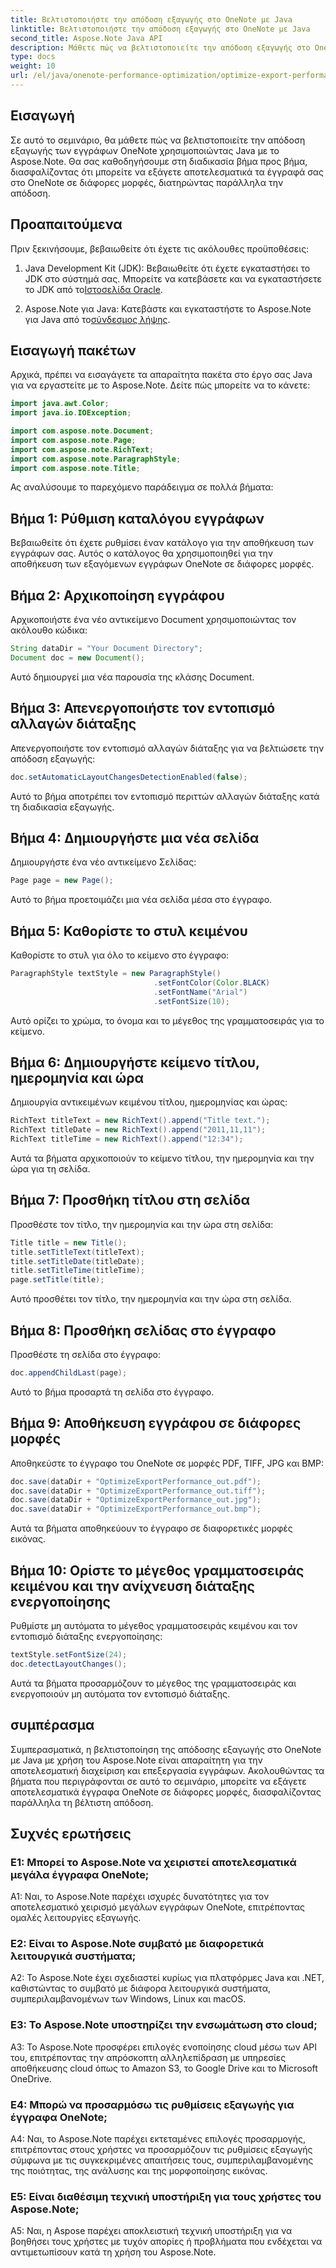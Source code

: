 ```yaml
---
title: Βελτιστοποιήστε την απόδοση εξαγωγής στο OneNote με Java
linktitle: Βελτιστοποιήστε την απόδοση εξαγωγής στο OneNote με Java
second_title: Aspose.Note Java API
description: Μάθετε πώς να βελτιστοποιείτε την απόδοση εξαγωγής στο OneNote χρησιμοποιώντας Java με το Aspose.Note. Αποτελεσματική εξαγωγή εγγράφων σε διάφορες μορφές με οδηγίες βήμα προς βήμα.
type: docs
weight: 10
url: /el/java/onenote-performance-optimization/optimize-export-performance/
---
```

## Εισαγωγή

Σε αυτό το σεμινάριο, θα μάθετε πώς να βελτιστοποιείτε την απόδοση εξαγωγής των εγγράφων OneNote χρησιμοποιώντας Java με το Aspose.Note. Θα σας καθοδηγήσουμε στη διαδικασία βήμα προς βήμα, διασφαλίζοντας ότι μπορείτε να εξάγετε αποτελεσματικά τα έγγραφά σας στο OneNote σε διάφορες μορφές, διατηρώντας παράλληλα την απόδοση.

## Προαπαιτούμενα

Πριν ξεκινήσουμε, βεβαιωθείτε ότι έχετε τις ακόλουθες προϋποθέσεις:

1.  Java Development Kit (JDK): Βεβαιωθείτε ότι έχετε εγκαταστήσει το JDK στο σύστημά σας. Μπορείτε να κατεβάσετε και να εγκαταστήσετε το JDK από το[Ιστοσελίδα Oracle](https://www.oracle.com/java/technologies/javase-jdk11-downloads.html).
   
2. Aspose.Note για Java: Κατεβάστε και εγκαταστήστε το Aspose.Note για Java από το[σύνδεσμος λήψης](https://releases.aspose.com/note/java/).

## Εισαγωγή πακέτων

Αρχικά, πρέπει να εισαγάγετε τα απαραίτητα πακέτα στο έργο σας Java για να εργαστείτε με το Aspose.Note. Δείτε πώς μπορείτε να το κάνετε:

```java
import java.awt.Color;
import java.io.IOException;

import com.aspose.note.Document;
import com.aspose.note.Page;
import com.aspose.note.RichText;
import com.aspose.note.ParagraphStyle;
import com.aspose.note.Title;
```

Ας αναλύσουμε το παρεχόμενο παράδειγμα σε πολλά βήματα:

## Βήμα 1: Ρύθμιση καταλόγου εγγράφων

Βεβαιωθείτε ότι έχετε ρυθμίσει έναν κατάλογο για την αποθήκευση των εγγράφων σας. Αυτός ο κατάλογος θα χρησιμοποιηθεί για την αποθήκευση των εξαγόμενων εγγράφων OneNote σε διάφορες μορφές.

## Βήμα 2: Αρχικοποίηση εγγράφου

Αρχικοποιήστε ένα νέο αντικείμενο Document χρησιμοποιώντας τον ακόλουθο κώδικα:

```java
String dataDir = "Your Document Directory";
Document doc = new Document();
```

Αυτό δημιουργεί μια νέα παρουσία της κλάσης Document.

## Βήμα 3: Απενεργοποιήστε τον εντοπισμό αλλαγών διάταξης

Απενεργοποιήστε τον εντοπισμό αλλαγών διάταξης για να βελτιώσετε την απόδοση εξαγωγής:

```java
doc.setAutomaticLayoutChangesDetectionEnabled(false);
```

Αυτό το βήμα αποτρέπει τον εντοπισμό περιττών αλλαγών διάταξης κατά τη διαδικασία εξαγωγής.

## Βήμα 4: Δημιουργήστε μια νέα σελίδα

Δημιουργήστε ένα νέο αντικείμενο Σελίδας:

```java
Page page = new Page();
```

Αυτό το βήμα προετοιμάζει μια νέα σελίδα μέσα στο έγγραφο.

## Βήμα 5: Καθορίστε το στυλ κειμένου

Καθορίστε το στυλ για όλο το κείμενο στο έγγραφο:

```java
ParagraphStyle textStyle = new ParagraphStyle()
                                .setFontColor(Color.BLACK)
                                .setFontName("Arial")
                                .setFontSize(10);
```

Αυτό ορίζει το χρώμα, το όνομα και το μέγεθος της γραμματοσειράς για το κείμενο.

## Βήμα 6: Δημιουργήστε κείμενο τίτλου, ημερομηνία και ώρα

Δημιουργία αντικειμένων κειμένου τίτλου, ημερομηνίας και ώρας:

```java
RichText titleText = new RichText().append("Title text.");
RichText titleDate = new RichText().append("2011,11,11");
RichText titleTime = new RichText().append("12:34");
```

Αυτά τα βήματα αρχικοποιούν το κείμενο τίτλου, την ημερομηνία και την ώρα για τη σελίδα.

## Βήμα 7: Προσθήκη τίτλου στη σελίδα

Προσθέστε τον τίτλο, την ημερομηνία και την ώρα στη σελίδα:

```java
Title title = new Title();
title.setTitleText(titleText);
title.setTitleDate(titleDate);
title.setTitleTime(titleTime);
page.setTitle(title);
```

Αυτό προσθέτει τον τίτλο, την ημερομηνία και την ώρα στη σελίδα.

## Βήμα 8: Προσθήκη σελίδας στο έγγραφο

Προσθέστε τη σελίδα στο έγγραφο:

```java
doc.appendChildLast(page);
```

Αυτό το βήμα προσαρτά τη σελίδα στο έγγραφο.

## Βήμα 9: Αποθήκευση εγγράφου σε διάφορες μορφές

Αποθηκεύστε το έγγραφο του OneNote σε μορφές PDF, TIFF, JPG και BMP:

```java
doc.save(dataDir + "OptimizeExportPerformance_out.pdf");
doc.save(dataDir + "OptimizeExportPerformance_out.tiff");
doc.save(dataDir + "OptimizeExportPerformance_out.jpg");
doc.save(dataDir + "OptimizeExportPerformance_out.bmp");
```

Αυτά τα βήματα αποθηκεύουν το έγγραφο σε διαφορετικές μορφές εικόνας.

## Βήμα 10: Ορίστε το μέγεθος γραμματοσειράς κειμένου και την ανίχνευση διάταξης ενεργοποίησης

Ρυθμίστε μη αυτόματα το μέγεθος γραμματοσειράς κειμένου και τον εντοπισμό διάταξης ενεργοποίησης:

```java
textStyle.setFontSize(24);
doc.detectLayoutChanges();
```

Αυτά τα βήματα προσαρμόζουν το μέγεθος της γραμματοσειράς και ενεργοποιούν μη αυτόματα τον εντοπισμό διάταξης.

## συμπέρασμα

Συμπερασματικά, η βελτιστοποίηση της απόδοσης εξαγωγής στο OneNote με Java με χρήση του Aspose.Note είναι απαραίτητη για την αποτελεσματική διαχείριση και επεξεργασία εγγράφων. Ακολουθώντας τα βήματα που περιγράφονται σε αυτό το σεμινάριο, μπορείτε να εξάγετε αποτελεσματικά έγγραφα OneNote σε διάφορες μορφές, διασφαλίζοντας παράλληλα τη βέλτιστη απόδοση.

## Συχνές ερωτήσεις

### Ε1: Μπορεί το Aspose.Note να χειριστεί αποτελεσματικά μεγάλα έγγραφα OneNote;

A1: Ναι, το Aspose.Note παρέχει ισχυρές δυνατότητες για τον αποτελεσματικό χειρισμό μεγάλων εγγράφων OneNote, επιτρέποντας ομαλές λειτουργίες εξαγωγής.
   
### Ε2: Είναι το Aspose.Note συμβατό με διαφορετικά λειτουργικά συστήματα;

A2: Το Aspose.Note έχει σχεδιαστεί κυρίως για πλατφόρμες Java και .NET, καθιστώντας το συμβατό με διάφορα λειτουργικά συστήματα, συμπεριλαμβανομένων των Windows, Linux και macOS.
   
### Ε3: Το Aspose.Note υποστηρίζει την ενσωμάτωση στο cloud;

A3: Το Aspose.Note προσφέρει επιλογές ενοποίησης cloud μέσω των API του, επιτρέποντας την απρόσκοπτη αλληλεπίδραση με υπηρεσίες αποθήκευσης cloud όπως το Amazon S3, το Google Drive και το Microsoft OneDrive.
   
### Ε4: Μπορώ να προσαρμόσω τις ρυθμίσεις εξαγωγής για έγγραφα OneNote;

A4: Ναι, το Aspose.Note παρέχει εκτεταμένες επιλογές προσαρμογής, επιτρέποντας στους χρήστες να προσαρμόζουν τις ρυθμίσεις εξαγωγής σύμφωνα με τις συγκεκριμένες απαιτήσεις τους, συμπεριλαμβανομένης της ποιότητας, της ανάλυσης και της μορφοποίησης εικόνας.
   
### Ε5: Είναι διαθέσιμη τεχνική υποστήριξη για τους χρήστες του Aspose.Note;

A5: Ναι, η Aspose παρέχει αποκλειστική τεχνική υποστήριξη για να βοηθήσει τους χρήστες με τυχόν απορίες ή προβλήματα που ενδέχεται να αντιμετωπίσουν κατά τη χρήση του Aspose.Note.